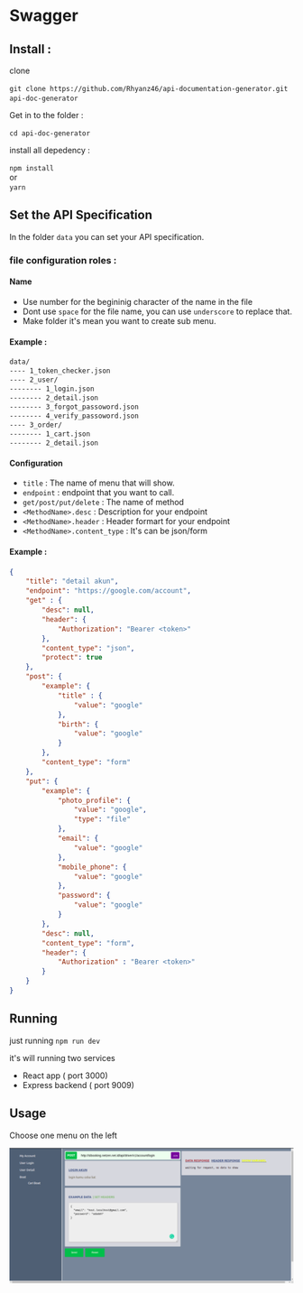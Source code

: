 # Swagger




## Install : 

clone

`git clone https://github.com/Rhyanz46/api-documentation-generator.git api-doc-generator`

Get in to the folder :

`cd api-doc-generator`

install all depedency :

`npm install`  
or  
`yarn`



## Set the API Specification
In the folder `data` you can set your API specification.

### file configuration roles :
#### Name
- Use number for the begininig character of the name in the file
- Dont use `space` for the file name, you can use `underscore` to replace that.
- Make folder it's mean you want to create sub menu.

#### Example :

```
data/
---- 1_token_checker.json
---- 2_user/
-------- 1_login.json
-------- 2_detail.json
-------- 3_forgot_passoword.json
-------- 4_verify_passoword.json
---- 3_order/
-------- 1_cart.json
-------- 2_detail.json
```

#### Configuration
- `title` : The name of menu that will show.
- `endpoint` : endpoint that you want to call.
- `get/post/put/delete` : The name of method
- `<MethodName>.desc` : Description for your endpoint
- `<MethodName>.header` : Header formart for your endpoint
- `<MethodName>.content_type` : It's can be json/form
#### Example :
```json
{
    "title": "detail akun",
    "endpoint": "https://google.com/account",
    "get" : {
        "desc": null,
        "header": {
            "Authorization": "Bearer <token>"
        },
        "content_type": "json",
        "protect": true
    },
    "post": {
        "example": {
            "title" : {
                "value": "google"
            },
            "birth": {
                "value": "google"
            }
        },
        "content_type": "form"
    },
    "put": {
        "example": {
            "photo_profile": {
                "value": "google",
                "type": "file"
            },
            "email": {
                "value": "google"
            },
            "mobile_phone": {
                "value": "google"
            },
            "password": {
                "value": "google"
            }
        },
        "desc": null,
        "content_type": "form",
        "header": {
            "Authorization" : "Bearer <token>"
        }
    }
}
```


## Running 

just running `npm run dev`

it's will running two services
- React app ( port 3000)
- Express backend ( port 9009)


## Usage

Choose one menu on the left

![](ui.png?raw=true)

